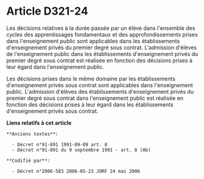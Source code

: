 # Article D321-24

Les décisions relatives à la durée passée par un élève dans l'ensemble des cycles des apprentissages fondamentaux et des
approfondissements prises dans l'enseignement public sont applicables dans les établissements d'enseignement privés du
premier degré sous contrat. L'admission d'élèves de l'enseignement public dans les établissements d'enseignement privés du
premier degré sous contrat est réalisée en fonction des décisions prises à leur égard dans l'enseignement public.

Les décisions prises dans le même domaine par les établissements d'enseignement privés sous contrat sont applicables dans
l'enseignement public. L'admission d'élèves des établissements d'enseignement privés du premier degré sous contrat dans
l'enseignement public est réalisée en fonction des décisions prises à leur égard dans les établissements d'enseignement
privés sous contrat.

**Liens relatifs à cet article**

	**Anciens textes**:

	  - Décret n°91-891 1991-09-09 art. 8
	  - Décret n°91-891 du 9 septembre 1991 - art. 8 (Ab)

	**Codifié par**:

	  - Décret n°2006-583 2006-05-23 JORF 24 mai 2006
